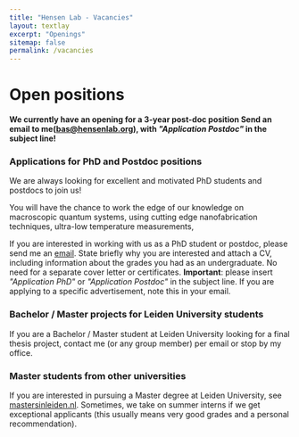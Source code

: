 ```yaml
---
title: "Hensen Lab - Vacancies"
layout: textlay
excerpt: "Openings"
sitemap: false
permalink: /vacancies
---
```


# Open positions

**We currently have an opening for a 3-year post-doc position Send an email to me(bas@hensenlab.org), with _"Application Postdoc"_ in the subject line!**

### Applications for PhD and Postdoc positions

We are always looking for excellent and motivated PhD students and postdocs to join us!

You will have the chance to work the edge of our knowledge on macroscopic quantum systems, using cutting edge nanofabrication techniques, ultra-low temperature measurements, 

If you are interested in working with us as a PhD student or postdoc, please send me an [email](mailto:bas@hensenlab.org). State briefly why you are interested and attach a CV, including information about the grades you had as an undergraduate. No need for a separate cover letter or certificates. **Important**: please insert _"Application PhD"_ or _"Application Postdoc"_ in the subject line. If you are applying to a specific advertisement, note this in your email.

### Bachelor / Master projects for Leiden University students
If you are a Bachelor / Master student at Leiden University looking for a final thesis project, contact me (or any group member) per email or stop by my office.

###  Master students from other universities
If you are interested in pursuing a Master degree at Leiden University, see [mastersinleiden.nl](http://www.mastersinleiden.nl/programmes/physics/en/introduction). Sometimes, we take on summer interns if we get exceptional applicants (this usually means very good grades and a personal recommendation).



